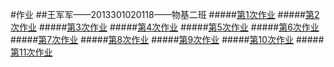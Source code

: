 #作业
##王军军——2013301020118——物基二班
#####[第1次作业](https://github.com/EPR123/computational_physics_2013301020118/blob/master/%E7%AC%AC%E4%B8%80%E6%AC%A1%E4%BD%9C%E4%B8%9A.md)
#####[第2次作业](https://github.com/EPR123/computational_physics_2013301020118/blob/master/%E7%AC%AC%E4%BA%8C%E6%AC%A1%E4%BD%9C%E4%B8%9A.md)
#####[第3次作业](https://github.com/EPR123/computational_physics_2013301020118/blob/master/%E7%AC%AC3%E6%AC%A1%E4%BD%9C%E4%B8%9A.md)
#####[第4次作业](https://github.com/EPR123/computational_physics_2013301020118/blob/master/%E7%AC%AC4%E6%AC%A1%E4%BD%9C%E4%B8%9A.md)
#####[第5次作业](https://github.com/EPR123/computational_physics_2013301020118/blob/master/%E7%AC%AC5%E6%AC%A1%E4%BD%9C%E4%B8%9A.md)
#####[第6次作业](https://github.com/EPR123/computational_physics_2013301020118/blob/master/%E7%AC%AC6%E6%AC%A1%E4%BD%9C%E4%B8%9A.md)
#####[第7次作业](https://github.com/EPR123/computational_physics_2013301020118/blob/master/%E7%AC%AC7%E6%AC%A1%E4%BD%9C%E4%B8%9A.md)
#####[第8次作业](https://github.com/EPR123/computational_physics_2013301020118/blob/master/%E7%AC%AC8%E6%AC%A1%E4%BD%9C%E4%B8%9A.md)
#####[第9次作业](https://github.com/EPR123/computational_physics_2013301020118/blob/master/%E7%AC%AC9%E6%AC%A1%E4%BD%9C%E4%B8%9A.md)
#####[第10次作业](https://github.com/EPR123/computational_physics_2013301020118/blob/master/%E7%AC%AC10%E6%AC%A1%E4%BD%9C%E4%B8%9A.md)
#####[第11次作业](https://github.com/EPR123/computational_physics_2013301020118/blob/master/%E7%AC%AC11%E6%AC%A1%E4%BD%9C%E4%B8%9A.md)
